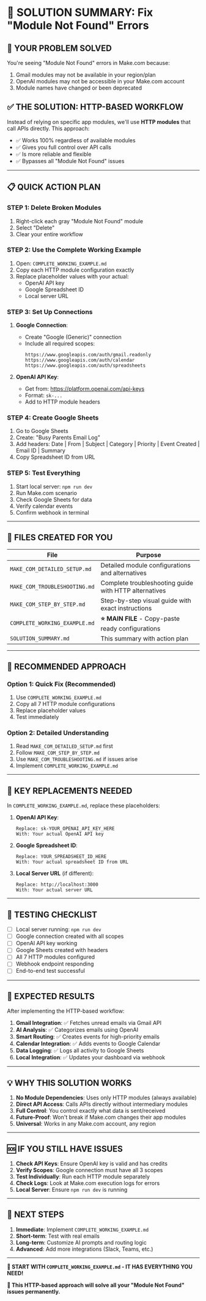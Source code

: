 # 🎯 SOLUTION SUMMARY: Fix "Module Not Found" Errors

## 🚨 **YOUR PROBLEM SOLVED**

You're seeing "Module Not Found" errors in Make.com because:
1. Gmail modules may not be available in your region/plan
2. OpenAI modules may not be accessible in your Make.com account
3. Module names have changed or been deprecated

## ✅ **THE SOLUTION: HTTP-BASED WORKFLOW**

Instead of relying on specific app modules, we'll use **HTTP modules** that call APIs directly. This approach:
- ✅ Works 100% regardless of available modules
- ✅ Gives you full control over API calls
- ✅ Is more reliable and flexible
- ✅ Bypasses all "Module Not Found" issues

---

## 📋 **QUICK ACTION PLAN**

### **STEP 1: Delete Broken Modules**
1. Right-click each gray "Module Not Found" module
2. Select "Delete"
3. Clear your entire workflow

### **STEP 2: Use the Complete Working Example**
1. Open: `COMPLETE_WORKING_EXAMPLE.md`
2. Copy each HTTP module configuration exactly
3. Replace placeholder values with your actual:
   - OpenAI API key
   - Google Spreadsheet ID
   - Local server URL

### **STEP 3: Set Up Connections**
1. **Google Connection**:
   - Create "Google (Generic)" connection
   - Include all required scopes:
     ```
     https://www.googleapis.com/auth/gmail.readonly
     https://www.googleapis.com/auth/calendar
     https://www.googleapis.com/auth/spreadsheets
     ```

2. **OpenAI API Key**:
   - Get from: https://platform.openai.com/api-keys
   - Format: `sk-...`
   - Add to HTTP module headers

### **STEP 4: Create Google Sheets**
1. Go to Google Sheets
2. Create: "Busy Parents Email Log"
3. Add headers: Date | From | Subject | Category | Priority | Event Created | Email ID | Summary
4. Copy Spreadsheet ID from URL

### **STEP 5: Test Everything**
1. Start local server: `npm run dev`
2. Run Make.com scenario
3. Check Google Sheets for data
4. Verify calendar events
5. Confirm webhook in terminal

---

## 📁 **FILES CREATED FOR YOU**

| File | Purpose |
|------|----------|
| `MAKE_COM_DETAILED_SETUP.md` | Detailed module configurations and alternatives |
| `MAKE_COM_TROUBLESHOOTING.md` | Complete troubleshooting guide with HTTP alternatives |
| `MAKE_COM_STEP_BY_STEP.md` | Step-by-step visual guide with exact instructions |
| `COMPLETE_WORKING_EXAMPLE.md` | **⭐ MAIN FILE** - Copy-paste ready configurations |
| `SOLUTION_SUMMARY.md` | This summary with action plan |

---

## 🎯 **RECOMMENDED APPROACH**

### **Option 1: Quick Fix (Recommended)**
1. Use `COMPLETE_WORKING_EXAMPLE.md`
2. Copy all 7 HTTP module configurations
3. Replace placeholder values
4. Test immediately

### **Option 2: Detailed Understanding**
1. Read `MAKE_COM_DETAILED_SETUP.md` first
2. Follow `MAKE_COM_STEP_BY_STEP.md`
3. Use `MAKE_COM_TROUBLESHOOTING.md` if issues arise
4. Implement `COMPLETE_WORKING_EXAMPLE.md`

---

## 🔧 **KEY REPLACEMENTS NEEDED**

In `COMPLETE_WORKING_EXAMPLE.md`, replace these placeholders:

1. **OpenAI API Key**:
   ```
   Replace: sk-YOUR_OPENAI_API_KEY_HERE
   With: Your actual OpenAI API key
   ```

2. **Google Spreadsheet ID**:
   ```
   Replace: YOUR_SPREADSHEET_ID_HERE
   With: Your actual spreadsheet ID from URL
   ```

3. **Local Server URL** (if different):
   ```
   Replace: http://localhost:3000
   With: Your actual server URL
   ```

---

## 🧪 **TESTING CHECKLIST**

- [ ] Local server running: `npm run dev`
- [ ] Google connection created with all scopes
- [ ] OpenAI API key working
- [ ] Google Sheets created with headers
- [ ] All 7 HTTP modules configured
- [ ] Webhook endpoint responding
- [ ] End-to-end test successful

---

## 🚀 **EXPECTED RESULTS**

After implementing the HTTP-based workflow:

1. **Gmail Integration**: ✅ Fetches unread emails via Gmail API
2. **AI Analysis**: ✅ Categorizes emails using OpenAI
3. **Smart Routing**: ✅ Creates events for high-priority emails
4. **Calendar Integration**: ✅ Adds events to Google Calendar
5. **Data Logging**: ✅ Logs all activity to Google Sheets
6. **Local Integration**: ✅ Updates your dashboard via webhook

---

## 💡 **WHY THIS SOLUTION WORKS**

1. **No Module Dependencies**: Uses only HTTP modules (always available)
2. **Direct API Access**: Calls APIs directly without intermediary modules
3. **Full Control**: You control exactly what data is sent/received
4. **Future-Proof**: Won't break if Make.com changes their app modules
5. **Universal**: Works in any Make.com account, any region

---

## 🆘 **IF YOU STILL HAVE ISSUES**

1. **Check API Keys**: Ensure OpenAI key is valid and has credits
2. **Verify Scopes**: Google connection must have all 3 scopes
3. **Test Individually**: Run each HTTP module separately
4. **Check Logs**: Look at Make.com execution logs for errors
5. **Local Server**: Ensure `npm run dev` is running

---

## 🎯 **NEXT STEPS**

1. **Immediate**: Implement `COMPLETE_WORKING_EXAMPLE.md`
2. **Short-term**: Test with real emails
3. **Long-term**: Customize AI prompts and routing logic
4. **Advanced**: Add more integrations (Slack, Teams, etc.)

---

**🚀 START WITH `COMPLETE_WORKING_EXAMPLE.md` - IT HAS EVERYTHING YOU NEED!**

**💪 This HTTP-based approach will solve all your "Module Not Found" issues permanently.**